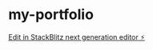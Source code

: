 # my-portfolio

[Edit in StackBlitz next generation editor ⚡️](https://stackblitz.com/~/github.com/Akrm2003/my-portfolio)